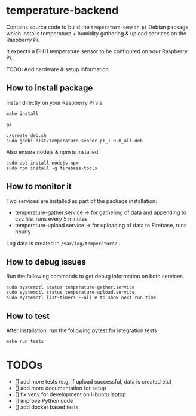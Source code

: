# temperature-backend

Contains source code to build the `temperature-sensor-pi` Debian package, which installs temperature + humidity gathering & upload services
on the Raspberry Pi.

It expects a DH11 temperature sensor to be configured on your Raspberry Pi.

TODO: Add hardware & setup information

## How to install package

Install directly on your Raspberry Pi via

    make install

or

	./create_deb.sh
	sudo gdebi dist/temperature-sensor-pi_1.0.0_all.deb

Also ensure nodejs & npm is installed:

	sudo apt install nodejs npm
	sudo npm install -g firebase-tools

## How to monitor it

Two services are installed as part of the package installation:

* temperature-gather.service -> for gathering of data and appending to csv file, runs every 5 minutes
* temperature-upload.service -> for uploading of data to Firebase, runs hourly

Log data is created in `/var/log/temperature/` .

## How to debug issues

Run the following commands to get debug information on both services

	sudo systemctl status temperature-gather.service
	sudo systemctl status temperature-upload.service
	sudo systemctl list-timers --all # to show next run time

## How to test

After installation, run the following pytest for integration tests

    make run_tests

# TODOs

* [] add more tests (e.g. if upload successful, data is created etc)
* [] add more documentation for setup
* [] fix venv for development on Ubuntu laptop
* [] improve Python code
* [] add docker based tests
